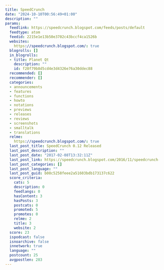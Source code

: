 ```yaml
---
title: SpeedCrunch
date: "2024-10-10T00:56:49+01:00"
description: ""
params:
  feedlink: https://speedcrunch.blogspot.com/feeds/posts/default
  feedtype: atom
  feedid: 2215e1e13b50e3702c43bccf4ca1526b
  websites:
    https://speedcrunch.blogspot.com/: true
  blogrolls: []
  in_blogrolls:
  - title: Planet Qt
    description: ""
    id: f20f79b8d5cd4e3d4326e76a30ddec88
  recommended: []
  recommender: []
  categories:
  - announcements
  - features
  - functions
  - howto
  - notations
  - previews
  - releases
  - reviews
  - screenshots
  - smalltalk
  - translations
  relme:
    https://speedcrunch.blogspot.com/: true
  last_post_title: SpeedCrunch 0.12 Released
  last_post_description: ""
  last_post_date: "2017-02-08T13:32:11Z"
  last_post_link: https://speedcrunch.blogspot.com/2016/11/speedcrunch-012-released.html
  last_post_categories: []
  last_post_language: ""
  last_post_guid: b08c5258feee2a51603bdb173137c622
  score_criteria:
    cats: 5
    description: 0
    feedlangs: 0
    hasContent: 3
    hasPosts: 3
    postcats: 0
    promoted: 5
    promotes: 0
    relme: 2
    title: 3
    website: 2
  score: 23
  ispodcast: false
  isnoarchive: false
  innetwork: true
  language: ""
  postcount: 25
  avgpostlen: 283
---
```

